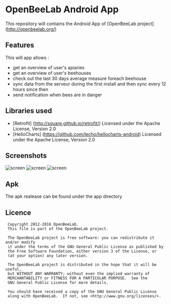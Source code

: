 # OpenBeeLab Android App

This repository will contains the Android App of [OpenBeeLab project] (http://openbeelab.org/)

## Features

This will app allows : 
- get an overview of user's apiaries
- get an overview of user's beehouses
- check out the last 30 days average measure foreach beehouse
- sync data from the serveur during the first install and then sync every 12 hours since then
- send notification when bees are in danger


## Libraries used

* [Retrofit] (http://square.github.io/retrofit/) 
	Licensed under the Apache License, Version 2.0 
* [HelloCharts] (https://github.com/lecho/hellocharts-android) 
	Licensed under the Apache License, Version 2.0 
	
## Screenshots
![screen](../master/screenshot/Screenshot_2015-12-16-23-16-09_ipadair2_spacegrey_portrait.png "apiaries overview")
![screen](../master/screenshot/Screenshot_2015-12-16-23-17-05_ipadair2_spacegrey_portrait.png "beehouse overview")
![screen](../master/screenshot/Screenshot_2015-12-16-23-18-10_ipadair2_spacegrey_portrait.png "weight per week overthe last 30 days")

## Apk
The apk realease can be found under the app directory
	
## Licence

	 Copyright 2012-2016 OpenBeeLab.
	 This file is part of the OpenBeeLab project.

	 The OpenBeeLab project is free software: you can redistribute it and/or modify
	 it under the terms of the GNU General Public License as published by
	 the Free Software Foundation, either version 3 of the License, or
	 (at your option) any later version.

	 The OpenBeeLab project is distributed in the hope that it will be useful,
	 but WITHOUT ANY WARRANTY; without even the implied warranty of
	 MERCHANTABILITY or FITNESS FOR A PARTICULAR PURPOSE.  See the
	 GNU General Public License for more details.

	 You should have received a copy of the GNU General Public License
	 along with OpenBeeLab.  If not, see <http://www.gnu.org/licenses/>.

